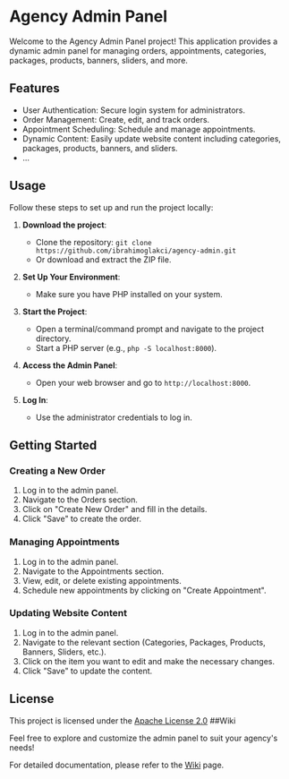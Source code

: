 # Agency Admin Panel

Welcome to the Agency Admin Panel project! This application provides a dynamic admin panel for managing orders, appointments, categories, packages, products, banners, sliders, and more.

## Features

- User Authentication: Secure login system for administrators.
- Order Management: Create, edit, and track orders.
- Appointment Scheduling: Schedule and manage appointments.
- Dynamic Content: Easily update website content including categories, packages, products, banners, and sliders.
- ...

## Usage

Follow these steps to set up and run the project locally:

1. **Download the project**:
   - Clone the repository: `git clone https://github.com/ibrahimoglakci/agency-admin.git`
   - Or download and extract the ZIP file.

2. **Set Up Your Environment**:
   - Make sure you have PHP installed on your system.

3. **Start the Project**:
   - Open a terminal/command prompt and navigate to the project directory.
   - Start a PHP server (e.g., `php -S localhost:8000`).

4. **Access the Admin Panel**:
   - Open your web browser and go to `http://localhost:8000`.

5. **Log In**:
   - Use the administrator credentials to log in.

## Getting Started

### Creating a New Order

1. Log in to the admin panel.
2. Navigate to the Orders section.
3. Click on "Create New Order" and fill in the details.
4. Click "Save" to create the order.

### Managing Appointments

1. Log in to the admin panel.
2. Navigate to the Appointments section.
3. View, edit, or delete existing appointments.
4. Schedule new appointments by clicking on "Create Appointment".

### Updating Website Content

1. Log in to the admin panel.
2. Navigate to the relevant section (Categories, Packages, Products, Banners, Sliders, etc.).
3. Click on the item you want to edit and make the necessary changes.
4. Click "Save" to update the content.

## License

This project is licensed under the [Apache License 2.0](https://www.apache.org/licenses/LICENSE-2.0)
##Wiki

Feel free to explore and customize the admin panel to suit your agency's needs!

For detailed documentation, please refer to the [Wiki](./docs/README.md) page.
